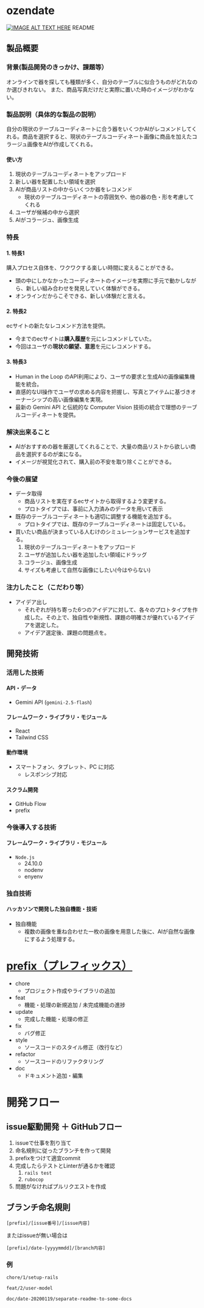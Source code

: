 # ozendate

[![IMAGE ALT TEXT HERE](https://jphacks.com/wp-content/uploads/2025/05/JPHACKS2025_ogp.jpg)](https://www.youtube.com/watch?v=lA9EluZugD8)
README

## 製品概要
### 背景(製品開発のきっかけ、課題等）
オンラインで器を探しても種類が多く、自分のテーブルに似合うものがどれなのか選びきれない。
また、商品写真だけだと実際に置いた時のイメージがわかない。

### 製品説明（具体的な製品の説明）
自分の現状のテーブルコーディネートに合う器をいくつかAIがレコメンドしてくれる。商品を選択すると、現状のテーブルコーディネート画像に商品を加えたコラージュ画像をAIが作成してくれる。

#### 使い方
1. 現状のテーブルコーディネートをアップロード
2. 新しい器を配置したい領域を選択
3. AIが商品リストの中からいくつか器をレコメンド
    - 現状のテーブルコーディネートの雰囲気や、他の器の色・形を考慮してくれる
4. ユーザが候補の中から選択
5. AIがコラージュ、画像生成

### 特長
#### 1. 特長1
購入プロセス自体を、ワクワクする楽しい時間に変えることができる。
- 頭の中にしかなかったコーディネートのイメージを実際に手元で動かしながら、新しい組み合わせを発見していく体験ができる。
- オンラインだからこそできる、新しい体験だと言える。

#### 2. 特長2
ecサイトの新たなレコメンド方法を提供。
- 今までのecサイトは**購入履歴**を元にレコメンドしていた。
- 今回はユーザの**現状の願望、意思**を元にレコメンドする。

#### 3. 特長3
- Human in the Loop のAPI利用により、ユーザの要求と生成AIの画像編集機能を統合。
- 直感的なUI操作でユーザの求める内容を把握し、写真とアイテムに基づきオーナーシップの高い画像編集を実現。
- 最新の Gemini API と伝統的な Computer Vision 技術の統合で理想のテーブルコーディネートを提供。

### 解決出来ること
- AIがおすすめの器を厳選してくれることで、大量の商品リストから欲しい商品を選択するのが楽になる。
- イメージが視覚化されて、購入前の不安を取り除くことができる。

### 今後の展望
- データ取得
    - 商品リストを実在するecサイトから取得するよう変更する。
    - プロトタイプでは、事前に入力済みのデータを用いて表示
- 既存のテーブルコーディネートも適切に調整する機能を追加する。
    - プロトタイプでは、既存のテーブルコーディネートは固定している。
- 買いたい商品が決まっている人むけのシミュレーションサービスを追加する。
    1. 現状のテーブルコーディネートをアップロード
    2. ユーザが追加したい器を追加したい領域にドラッグ
    3. コラージュ、画像生成
    4. サイズも考慮して自然な画像にしたい(今はやらない)

### 注力したこと（こだわり等）
- アイデア出し
    - それぞれが持ち寄った6つのアイデアに対して、各々のプロトタイプを作成した。その上で、独自性や新規性、課題の明確さが優れているアイデアを選定した。
    - アイデア選定後、課題の問題点を。

## 開発技術
### 活用した技術
#### API・データ
- Gemini API (`gemini-2.5-flash`)

#### フレームワーク・ライブラリ・モジュール
- React
- Tailwind CSS

#### 動作環境
- スマートフォン、タブレット、PC に対応
  - レスポンシブ対応

#### スクラム開発
* GitHub Flow
* prefix

### 今後導入する技術
#### フレームワーク・ライブラリ・モジュール
- `Node.js`
    * 24.10.0
    * nodenv
    * enyenv


### 独自技術
#### ハッカソンで開発した独自機能・技術
* 独自機能
    * 複数の画像を重ね合わせた一枚の画像を用意した後に、AIが自然な画像にするよう処理する。

   
# [prefix（プレフィックス）](https://qiita.com/numanomanu/items/45dd285b286a1f7280ed)
- chore
    * プロジェクト作成やライブラリの追加
- feat
    * 機能・処理の新規追加 / 未完成機能の進捗
- update
    * 完成した機能・処理の修正
- fix
    * バグ修正
- style
    * ソースコードのスタイル修正（改行など）
- refactor
    * ソースコードのリファクタリング
- doc
    * ドキュメント追加・編集


# 開発フロー
## issue駆動開発 ＋ GitHubフロー
1. issueで仕事を割り当て
2. 命名規則に従ったブランチを作って開発
3. prefixをつけて適宜commit
4. 完成したらテストとLinterが通るかを確認
    1. `rails test`
    2. `rubocop`
5. 問題がなければプルリクエストを作成

## ブランチ命名規則
```
[prefix]/[issue番号]/[issue内容]
```

またはissueが無い場合は
```
[prefix]/date-[yyyymmdd]/[branch内容]
```

### 例
```
chore/1/setup-rails
```

```
feat/2/user-model
```

```
doc/date-20200119/separate-readme-to-some-docs
```

